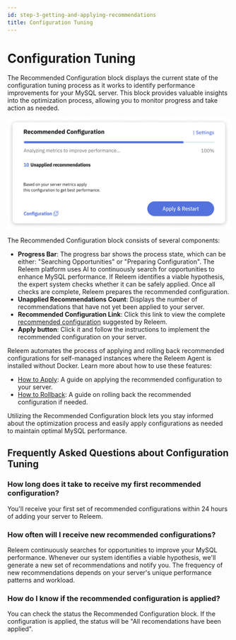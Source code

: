 ```yaml
---
id: step-3-getting-and-applying-recommendations
title: Configuration Tuning
---
```


# Configuration Tuning

The Recommended Configuration block displays the current state of the configuration tuning process as it works to identify performance improvements for your MySQL server. This block provides valuable insights into the optimization process, allowing you to monitor progress and take action as needed.

![Configuration Tuning block](../../assets/images/releem-dashboard-conf-tuning.png)

The Recommended Configuration block consists of several components:

- **Progress Bar**: The progress bar shows the process state, which can be either: "Searching Opportunities" or "Preparing Configuration". The Releem platform uses AI to continuously search for opportunities to enhance MySQL performance. If Releem identifies a viable hypothesis, the expert system checks whether it can be safely applied. Once all checks are complete, Releem prepares the recommended configuration.
- **Unapplied Recommendations Count**: Displays the number of recommendations that have not yet been applied to your server.
- **Recommended Configuration Link**: Click this link to view the complete [recommended configuration](/configuration-tuning/example-of-configuration) suggested by Releem.
- **Apply button**: Click it and follow the instructions to implement the recommended configuration on your server.

Releem automates the process of applying and rolling back recommended configurations for self-managed instances where the Releem Agent is installed without Docker. Learn more about how to use these features:

- [How to Apply](/configuration-tuning/how-to-apply-configuration-using-portal): A guide on applying the recommended configuration to your server.
- [How to Rollback](/configuration-tuning/how-to-rollback-to-previous-configuration): A guide on rolling back the recommended configuration if needed.

Utilizing the Recommended Configuration block lets you stay informed about the optimization process and easily apply configurations as needed to maintain optimal MySQL performance.

## Frequently Asked Questions about Configuration Tuning

### How long does it take to receive my first recommended configuration?
You'll receive your first set of recommended configurations within 24 hours of adding your server to Releem.

### How often will I receive new recommended configurations?
Releem continuously searches for opportunities to improve your MySQL performance. Whenever our system identifies a viable hypothesis, we'll generate a new set of recommendations and notify you. The frequency of new recommendations depends on your server's unique performance patterns and workload.

### How do I know if the recommended configuration is applied?
You can check the status the Recommended Configuration block. If the configuration is applied, the status will be "All recomendations have been applied".


